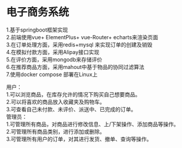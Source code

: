 # 电子商务系统
1.基于springboot框架实现<br>
2.前端使用vue+ ElementPlus+ vue-Router+ echarts来渲染页面<br>
3.在订单处理方面，采用redis+mysql 来实现订单的创建及销毁<br>
4.在模拟付款方面，采用Alipay接口实现<br>
5.在评价方面，采用mongodb来存储评价<br>
6.在推荐商品方面，采用mahout中基于物品的协同过滤算法<br>
7.使用docker compose 部署在Linux上<br>

用户：<br>
1.可以浏览商品，在库存允许的情况下购买自己想要商品。<br>
2.可以将喜欢的商品放入收藏夹及购物车。<br>
3.可查看自己未付款、未评价、派送中、已完成的订单。<br>
管理员：<br>
1.可管理所有商品，对商品进行修改信息、上/下架操作、添加商品等操作。<br>
2.可管理所有商品类别，进行添加或删除。<br>
3.可管理所有用户的订单，对其进行发货、撤单、查询等操作。<br>

